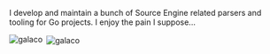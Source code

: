 I develop and maintain a bunch of Source Engine related parsers and tooling for Go projects. I enjoy the pain I suppose...

 <img align="left" src="https://github-readme-stats.vercel.app/api/top-langs/?username=galaco&layout=compact&hide=html" alt="galaco" /></p>
 <p>&nbsp;<img align="center" src="https://github-readme-stats.vercel.app/api?username=galaco&show_icons=true" alt="galaco" /></p>
